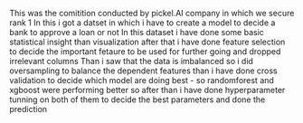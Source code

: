 This was the comitition conducted by pickel.AI company in which we secure rank 1
In this i got a datset in which i have to create a model to decide a bank to approve a loan or not
In this dataset i have done some basic statistical insight than visualization after that i have done feature selection to decide the important fetaure to be used for further going and dropped irrelevant columns
Than i  saw that the data is imbalanced so i did oversampling to balance the dependent features
than i have done cross validation to decide which model are doing best - so randomforest and xgboost were performing better
so after than i have done hyperparameter tunning on both of them to decide the best parameters
and done the prediction
